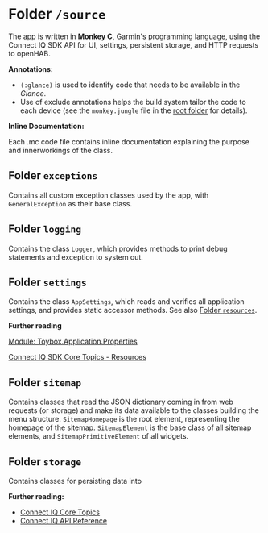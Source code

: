 # Folder `/source`

The app is written in **Monkey C**, Garmin's programming language, using the Connect IQ SDK API for UI, settings, persistent storage, and HTTP requests to openHAB.

**Annotations:**

- `(:glance)` is used to identify code that needs to be available in the *Glance*.
- Use of exclude annotations helps the build system tailor the code to each device (see the `monkey.jungle` file in the [root folder](../README.md#root-folder-) for details).

**Inline Documentation:**

Each .mc code file contains inline documentation explaining the purpose and innerworkings of the class.

## Folder `exceptions`

Contains all custom exception classes used by the app, with `GeneralException` as their base class.

## Folder `logging`

Contains the class `Logger`, which provides methods to print debug statements and exception to system out.

## Folder `settings`

Contains the class `AppSettings`, which reads and verifies all application settings, and provides static accessor methods. See also [Folder `resources`](https://github.com/TheNinth7/ohg#folder-resources).

**Further reading**

[Module: Toybox.Application.Properties](https://developer.garmin.com/connect-iq/api-docs/Toybox/Application/Properties.html)

[Connect IQ SDK Core Topics - Resources](https://developer.garmin.com/connect-iq/core-topics/resources/)

## Folder `sitemap`

Contains classes that read the JSON dictionary coming in from web requests (or storage) and make its data available to the classes building the menu structure. `SitemapHomepage` is the root element, representing the homepage of the sitemap. `SitemapElement` is the base class of all sitemap elements, and `SitemapPrimitiveElement` of all widgets.

## Folder `storage`

Contains classes for persisting data into 


**Further reading:**

- [Connect IQ Core Topics](https://developer.garmin.com/connect-iq/core-topics/)  
- [Connect IQ API Reference](https://developer.garmin.com/connect-iq/api-docs/)
